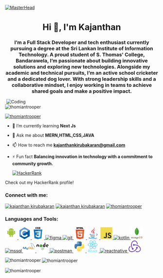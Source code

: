 [![MasterHead](https://user-images.githubusercontent.com/90236635/232446433-d5540fa2-fe28-4bb8-b929-cdb51fe61336.gif)](https://github.com/bhumika-1127)


<h1 align="center">Hi 👋, I'm Kajanthan</h1>
<h3 align="center">I’m a Full Stack Developer and tech enthusiast currently pursuing a degree at the Sri Lankan Institute of Information Technology. A proud student of S. Thomas' College, Bandarawela, I’m passionate about building innovative solutions and exploring new technologies. Alongside my academic and technical pursuits, I’m an active school cricketer and a dedicated dog lover. With strong leadership skills and a collaborative mindset, I enjoy working in teams to achieve shared goals and make a positive impact.</h3>
<img align="right" alt="Coding" width="500" src="https://cdnl.iconscout.com/lottie/premium/thumb/working-software-engineer-animation-download-in-lottie-json-gif-static-svg-file-formats--html-logo-web-developer-development-pack-design-animations-5304704.gif">

<p align="left"> <img src="https://komarev.com/ghpvc/?username=thomiantrooper&label=Profile%20views&color=0e75b6&style=flat" alt="thomiantrooper" /> </p>

<p align="left"> <a href="https://github.com/ryo-ma/github-profile-trophy"><img src="https://github-profile-trophy.vercel.app/?username=thomiantrooper" alt="thomiantrooper" /></a> </p>

- 🌱 I’m currently learning **Next Js**

- 💬 Ask me about **MERN,HTML,CSS,JAVA**

- 📫 How to reach me **kajanthankirubakaran@gmail.com**

- ⚡ Fun fact **Balancing innovation in technology with a commitment to community growth.**

  <a href="https://www.hackerrank.com/profile/kajanthankiruba1">
    <img src="https://upload.wikimedia.org/wikipedia/commons/6/65/HackerRank_logo.png" alt="HackerRank" style="width: 100px; height: auto;">
</a>
<span>Check out my HackerRank profile!</span>


<h3 align="left">Connect with me:</h3>
<p align="left">
<a href="https://linkedin.com/in/kajanthan kirubakaran" target="blank"><img align="center" src="https://raw.githubusercontent.com/rahuldkjain/github-profile-readme-generator/master/src/images/icons/Social/linked-in-alt.svg" alt="kajanthan kirubakaran" height="30" width="40" /></a>
<a href="https://fb.com/kajanthan kirubakaran" target="blank"><img align="center" src="https://raw.githubusercontent.com/rahuldkjain/github-profile-readme-generator/master/src/images/icons/Social/facebook.svg" alt="kajanthan kirubakaran" height="30" width="40" /></a>
<a href="https://instagram.com/thomiantrooper" target="blank"><img align="center" src="https://raw.githubusercontent.com/rahuldkjain/github-profile-readme-generator/master/src/images/icons/Social/instagram.svg" alt="thomiantrooper" height="30" width="40" /></a>
</p>

<h3 align="left">Languages and Tools:</h3>
<p align="left"> <a href="https://developer.android.com" target="_blank" rel="noreferrer"> <img src="https://raw.githubusercontent.com/devicons/devicon/master/icons/android/android-original-wordmark.svg" alt="android" width="40" height="40"/> </a> <a href="https://www.cprogramming.com/" target="_blank" rel="noreferrer"> <img src="https://raw.githubusercontent.com/devicons/devicon/master/icons/c/c-original.svg" alt="c" width="40" height="40"/> </a> <a href="https://www.w3schools.com/css/" target="_blank" rel="noreferrer"> <img src="https://raw.githubusercontent.com/devicons/devicon/master/icons/css3/css3-original-wordmark.svg" alt="css3" width="40" height="40"/> </a> <a href="https://www.figma.com/" target="_blank" rel="noreferrer"> <img src="https://www.vectorlogo.zone/logos/figma/figma-icon.svg" alt="figma" width="40" height="40"/> </a> <a href="https://git-scm.com/" target="_blank" rel="noreferrer"> <img src="https://www.vectorlogo.zone/logos/git-scm/git-scm-icon.svg" alt="git" width="40" height="40"/> </a> <a href="https://www.w3.org/html/" target="_blank" rel="noreferrer"> <img src="https://raw.githubusercontent.com/devicons/devicon/master/icons/html5/html5-original-wordmark.svg" alt="html5" width="40" height="40"/> </a> <a href="https://www.java.com" target="_blank" rel="noreferrer"> <img src="https://raw.githubusercontent.com/devicons/devicon/master/icons/java/java-original.svg" alt="java" width="40" height="40"/> </a> <a href="https://developer.mozilla.org/en-US/docs/Web/JavaScript" target="_blank" rel="noreferrer"> <img src="https://raw.githubusercontent.com/devicons/devicon/master/icons/javascript/javascript-original.svg" alt="javascript" width="40" height="40"/> </a> <a href="https://kotlinlang.org" target="_blank" rel="noreferrer"> <img src="https://www.vectorlogo.zone/logos/kotlinlang/kotlinlang-icon.svg" alt="kotlin" width="40" height="40"/> </a> <a href="https://www.mongodb.com/" target="_blank" rel="noreferrer"> <img src="https://raw.githubusercontent.com/devicons/devicon/master/icons/mongodb/mongodb-original-wordmark.svg" alt="mongodb" width="40" height="40"/> </a> <a href="https://www.microsoft.com/en-us/sql-server" target="_blank" rel="noreferrer"> <img src="https://www.svgrepo.com/show/303229/microsoft-sql-server-logo.svg" alt="mssql" width="40" height="40"/> </a> <a href="https://www.mysql.com/" target="_blank" rel="noreferrer"> <img src="https://raw.githubusercontent.com/devicons/devicon/master/icons/mysql/mysql-original-wordmark.svg" alt="mysql" width="40" height="40"/> </a> <a href="https://nodejs.org" target="_blank" rel="noreferrer"> <img src="https://raw.githubusercontent.com/devicons/devicon/master/icons/nodejs/nodejs-original-wordmark.svg" alt="nodejs" width="40" height="40"/> </a> <a href="https://postman.com" target="_blank" rel="noreferrer"> <img src="https://www.vectorlogo.zone/logos/getpostman/getpostman-icon.svg" alt="postman" width="40" height="40"/> </a> <a href="https://www.python.org" target="_blank" rel="noreferrer"> <img src="https://raw.githubusercontent.com/devicons/devicon/master/icons/python/python-original.svg" alt="python" width="40" height="40"/> </a> <a href="https://reactjs.org/" target="_blank" rel="noreferrer"> <img src="https://raw.githubusercontent.com/devicons/devicon/master/icons/react/react-original-wordmark.svg" alt="react" width="40" height="40"/> </a> <a href="https://reactnative.dev/" target="_blank" rel="noreferrer"> <img src="https://reactnative.dev/img/header_logo.svg" alt="reactnative" width="40" height="40"/> </a> <a href="https://redux.js.org" target="_blank" rel="noreferrer"> <img src="https://raw.githubusercontent.com/devicons/devicon/master/icons/redux/redux-original.svg" alt="redux" width="40" height="40"/> </a> </p>

<p><img align="left" src="https://github-readme-stats.vercel.app/api/top-langs?username=thomiantrooper&show_icons=true&locale=en&layout=compact" alt="thomiantrooper" /></p>

<p>&nbsp;<img align="center" src="https://github-readme-stats.vercel.app/api?username=thomiantrooper&show_icons=true&locale=en" alt="thomiantrooper" /></p>

<p><img align="center" src="https://github-readme-streak-stats.herokuapp.com/?user=thomiantrooper&" alt="thomiantrooper" /></p>

